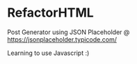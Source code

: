 # RefactorHTML

Post Generator using JSON Placeholder @ https://jsonplaceholder.typicode.com/

Learning to use Javascript :)
